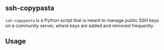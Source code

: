 ## ssh-copypasta

`ssh-copypasta` is a Python script that is meant to manage public SSH
keys on a community server, where keys are added and removed frequently.

## Usage


